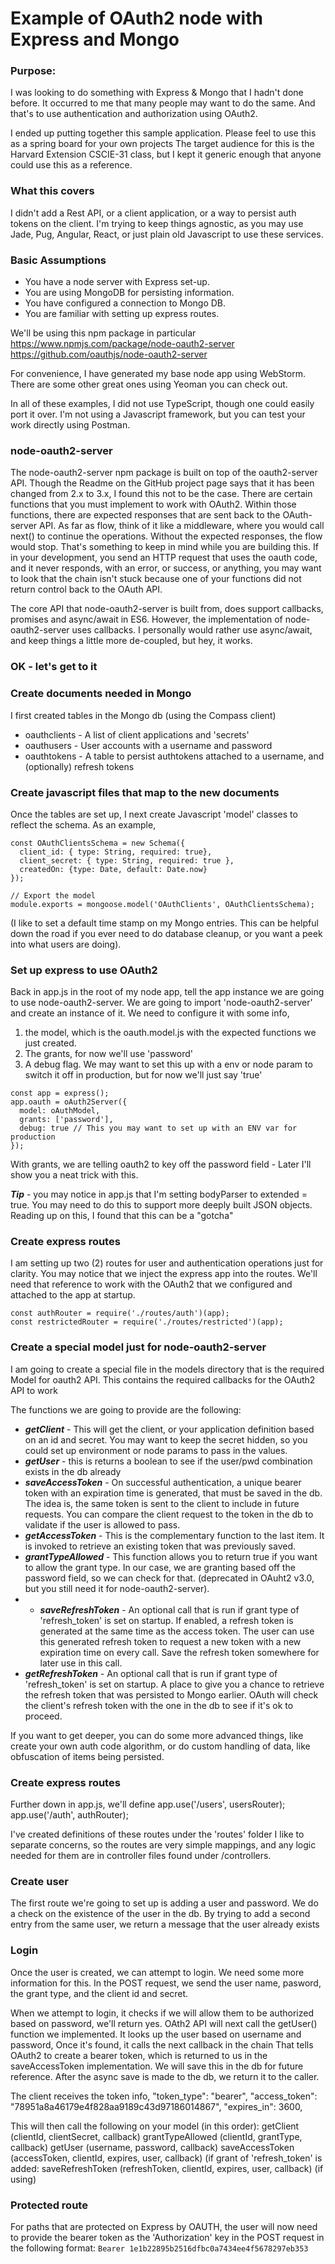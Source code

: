 # Example of OAuth2 node with Express and Mongo

### Purpose:
I was looking to do something with Express & Mongo that I hadn't done before.
It occurred to me that many people may want to do the same.
And that's to use authentication and authorization using OAuth2.

I ended up putting together this sample application.
Please feel to use this as a spring board for your own projects
The target audience for this is the Harvard Extension CSCIE-31 class, but I kept it generic enough that anyone could use this as a reference.


### What this covers
I didn't add a Rest API, or a client application, or a way to persist auth tokens on the client. I'm trying to keep things agnostic, as you may use Jade, Pug, Angular, React, or just plain old Javascript to use these services.

### Basic Assumptions
- You have a node server with Express set-up.
- You are using MongoDB for persisting information.
- You have configured a connection to Mongo DB.
- You are familiar with setting up express routes.

We'll be using this npm package in particular
https://www.npmjs.com/package/node-oauth2-server
https://github.com/oauthjs/node-oauth2-server

For convenience, I have generated my base node app using WebStorm.
There are some other great ones using Yeoman you can check out.

In all of these examples, I did not use TypeScript, though one could easily port it over.
I'm not using a Javascript framework, but you can test your work directly using Postman.

### node-oauth2-server
The node-oauth2-server npm package is built on top of the oauth2-server API.
Though the Readme on the GitHub project page says that it has been changed from 2.x to 3.x, I found this not to be the case.
There are certain functions that you must implement to work with OAuth2.
Within those functions, there are expected responses that are sent back to the OAuth-server API. As far as flow, think of it like a middleware, where you would call next() to continue the operations. Without the expected responses, the flow would stop.
That's something to keep in mind while you are building this.
If in your development, you send an HTTP request that uses the oauth code, and it never responds, with an error, or success, or anything, you may want to look that the chain isn't stuck because one of your functions did not return control back to the OAuth API.

The core API that node-oauth2-server is built from, does support callbacks, promises and async/await in ES6. However, the implementation of node-oauth2-server uses callbacks. I personally would rather use async/await, and keep things a little more de-coupled, but hey, it works.

### OK - let's get to it
### Create documents needed in Mongo
I first created tables in the Mongo db (using the Compass client)
- oauthclients - A list of client applications and 'secrets'
- oauthusers - User accounts with a username and password
- oauthtokens - A table to persist authtokens attached to a username, and (optionally) refresh tokens

### Create javascript files that map to the new documents
Once the tables are set up, I next create Javascript 'model' classes to reflect the schema. As an example,
```
const OAuthClientsSchema = new Schema({
  client_id: { type: String, required: true},
  client_secret: { type: String, required: true },
  createdOn: {type: Date, default: Date.now}
});

// Export the model
module.exports = mongoose.model('OAuthClients', OAuthClientsSchema);
```
(I like to set a default time stamp on my Mongo entries. This can be helpful down the road if you ever need to do database cleanup, or you want a peek into what users are doing).

### Set up express to use OAuth2
Back in app.js in the root of my node app, tell the app instance we are going to use node-oauth2-server.
We are going to import 'node-oauth2-server' and create an instance of it.
We need to configure it with some info,
1) the model, which is the oauth.model.js with the expected functions we just created.
2) The grants, for now we'll use 'password'
3) A debug flag. We may want to set this up with a env or node param to switch it off in production, but for now we'll just say 'true'
```
const app = express();
app.oauth = oAuth2Server({
  model: oAuthModel,
  grants: ['password'],
  debug: true // This you may want to set up with an ENV var for production
});
```
With grants, we are telling oauth2 to key off the password field - Later I'll show you a neat trick with this.

***Tip*** - you may notice in app.js that I'm setting bodyParser to extended = true.
You may need to do this to support more deeply built JSON objects.
Reading up on this, I found that this can be a "gotcha"

### Create express routes
I am setting up two (2) routes for
user and authentication operations just for clarity.
You may notice that we inject the express app into the routes.
We'll need that reference to work with the OAuth2 that we configured and attached to the app at startup.
```
const authRouter = require('./routes/auth')(app);
const restrictedRouter = require('./routes/restricted')(app);
```

### Create a special model just for node-oauth2-server
I am going to create a special file in the models directory that is the required Model for oauth2 API. This contains the required callbacks for the OAuth2 API to work

The functions we are going to provide are the following:
- ***getClient*** - This will get the client, or your application definition based on an id and secret. You may want to keep the secret hidden, so you could set up environment or node params to pass in the values.
- ***getUser*** - this is returns a boolean to see if the user/pwd combination exists in the db already
- ***saveAccessToken*** - On successful authentication, a unique bearer token with an expiration time is generated, that must be saved in the db. The idea is, the same token is sent to the client to include in future requests. You can compare the client request to the token in the db to validate if the user is allowed to pass.
- ***getAccessToken*** - This is the complementary function to the last item. It is invoked to retrieve an existing token that was previously saved.
- ***grantTypeAllowed*** - This function allows you to return true if you want to allow the grant type. In our case, we are granting based off the password field, so we can check for that. (deprecated in OAuht2 v3.0, but you still need it for node-oauth2-server).
- - ***saveRefreshToken*** - An optional call that is run if grant type of 'refresh_token' is set on startup. If enabled, a refresh token is generated at the same time as the access token. The user can use this generated refresh token to request a new token with a new expiration time on every call. Save the refresh token somewhere for later use in this call.
- ***getRefreshToken*** - An optional call that is run if grant type of 'refresh_token' is set on startup. A place to give you a chance to retrieve the refresh token that was persisted to Mongo earlier. OAuth will check the client's refresh token with the one in the db to see if it's ok to proceed.

If you want to get deeper, you can do some more advanced things, like create your own auth code algorithm, or do custom handling of data, like obfuscation of items being persisted.

### Create express routes
Further down in app.js, we'll define
app.use('/users', usersRouter);
app.use('/auth', authRouter);

I've created definitions of these routes under the 'routes' folder
I like to separate concerns, so the routes are very simple mappings, and any logic needed for them are in controller files found under /controllers.

### Create user
The first route we're going to set up is adding a user and password.
We do a check on the existence of the user in the db.
By trying to add a second entry from the same user, we return a message that the user already exists

### Login
Once the user is created, we can attempt to login.
We need some more information for this.
In the POST request, we send the user name, pasword, the grant type, and the client id and secret.

When we attempt to login, it checks if we will allow them to be authorized based on password, we'll return yes.
OAth2 API will next call the getUser() function we implemented.
It looks up the user based on username and password,
Once it's found, it calls the next callback in the chain
That tells OAuth2 to create a bearer token, which is returned to us in the saveAccessToken implementation. We will save this in the db for future reference.
After the async save is made to the db, we return it to the caller.

The client receives the token info,
    "token_type": "bearer",
    "access_token": "78951a8a46179e4f828aa9189c43d97186014867",
    "expires_in": 3600,

This will then call the following on your model (in this order):
getClient (clientId, clientSecret, callback)
grantTypeAllowed (clientId, grantType, callback)
getUser (username, password, callback)
saveAccessToken (accessToken, clientId, expires, user, callback)
(if grant of 'refresh_token' is added:
saveRefreshToken (refreshToken, clientId, expires, user, callback) (if using)

### Protected route
For paths that are protected on Express by OAUTH, the user will now need to provide the bearer token as the 'Authorization' key in the POST request in the following format:
``` Bearer 1e1b22895b2516dfbc0a7434ee4f5678297eb353 ```








